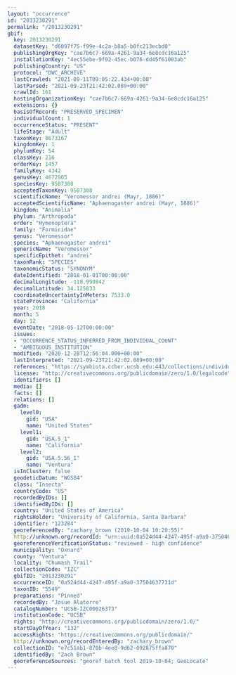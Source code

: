 ```yaml
---
layout: "occurrence"
id: "2013230291"
permalink: "/2013230291"
gbif:
  key: 2013230291
  datasetKey: "d6097f75-f99e-4c2a-b8a5-b0fc213ecbd0"
  publishingOrgKey: "cae7b6c7-669a-4261-9a34-6e8cdc16a125"
  installationKey: "4ec55ebe-9f92-45ec-b076-dd45f61003ab"
  publishingCountry: "US"
  protocol: "DWC_ARCHIVE"
  lastCrawled: "2021-09-11T09:05:22.434+00:00"
  lastParsed: "2021-09-23T21:42:02.089+00:00"
  crawlId: 161
  hostingOrganizationKey: "cae7b6c7-669a-4261-9a34-6e8cdc16a125"
  extensions: {}
  basisOfRecord: "PRESERVED_SPECIMEN"
  individualCount: 1
  occurrenceStatus: "PRESENT"
  lifeStage: "Adult"
  taxonKey: 8673167
  kingdomKey: 1
  phylumKey: 54
  classKey: 216
  orderKey: 1457
  familyKey: 4342
  genusKey: 4672965
  speciesKey: 9507308
  acceptedTaxonKey: 9507308
  scientificName: "Veromessor andrei (Mayr, 1886)"
  acceptedScientificName: "Aphaenogaster andrei (Mayr, 1886)"
  kingdom: "Animalia"
  phylum: "Arthropoda"
  order: "Hymenoptera"
  family: "Formicidae"
  genus: "Veromessor"
  species: "Aphaenogaster andrei"
  genericName: "Veromessor"
  specificEpithet: "andrei"
  taxonRank: "SPECIES"
  taxonomicStatus: "SYNONYM"
  dateIdentified: "2018-01-01T00:00:00"
  decimalLongitude: -118.999942
  decimalLatitude: 34.125833
  coordinateUncertaintyInMeters: 7533.0
  stateProvince: "California"
  year: 2018
  month: 5
  day: 12
  eventDate: "2018-05-12T00:00:00"
  issues:
  - "OCCURRENCE_STATUS_INFERRED_FROM_INDIVIDUAL_COUNT"
  - "AMBIGUOUS_INSTITUTION"
  modified: "2020-12-28T12:56:04.000+00:00"
  lastInterpreted: "2021-09-23T21:42:02.089+00:00"
  references: "https://symbiota.ccber.ucsb.edu:443/collections/individual/index.php?occid=123284"
  license: "http://creativecommons.org/publicdomain/zero/1.0/legalcode"
  identifiers: []
  media: []
  facts: []
  relations: []
  gadm:
    level0:
      gid: "USA"
      name: "United States"
    level1:
      gid: "USA.5_1"
      name: "California"
    level2:
      gid: "USA.5.56_1"
      name: "Ventura"
  isInCluster: false
  geodeticDatum: "WGS84"
  class: "Insecta"
  countryCode: "US"
  recordedByIDs: []
  identifiedByIDs: []
  country: "United States of America"
  rightsHolder: "University of California, Santa Barbara"
  identifier: "123284"
  georeferencedBy: "zachary_brown (2019-10-04 10:20:55)"
  http://unknown.org/recordId: "urn:uuid:0a524d44-4247-495f-a9a0-37504637731d"
  georeferenceVerificationStatus: "reviewed - high confidence"
  municipality: "Oxnard"
  county: "Ventura"
  locality: "Chumash Trail"
  collectionCode: "IZC"
  gbifID: "2013230291"
  occurrenceID: "0a524d44-4247-495f-a9a0-37504637731d"
  taxonID: "5549"
  preparations: "Pinned"
  recordedBy: "Josue Alatorre"
  catalogNumber: "UCSB-IZC00026373"
  institutionCode: "UCSB"
  rights: "http://creativecommons.org/publicdomain/zero/1.0/"
  startDayOfYear: "132"
  accessRights: "https://creativecommons.org/publicdomain/"
  http://unknown.org/recordEnteredBy: "zachary_brown"
  collectionID: "e7c51ab1-870b-4ee8-9d62-092875ffa870"
  identifiedBy: "Zach Brown"
  georeferenceSources: "georef batch tool 2019-10-04; GeoLocate"
---
```

